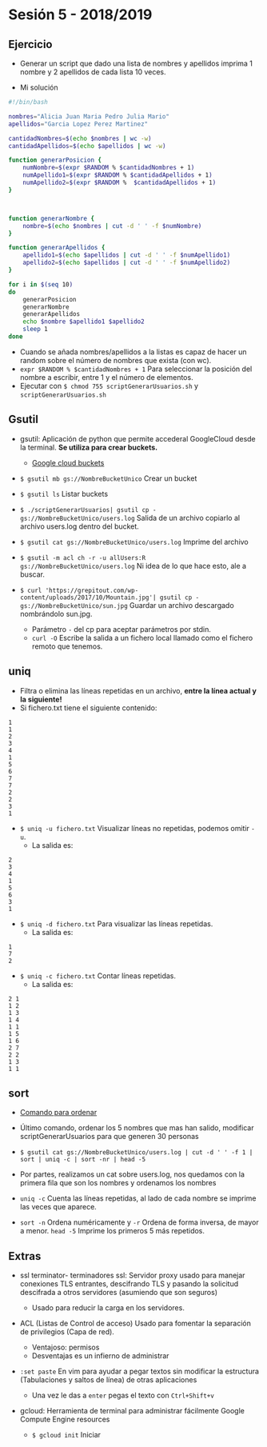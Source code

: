 # Sesión 5 - 2018/2019


## Ejercicio

- Generar un script que dado una lista de nombres y apellidos imprima 1 nombre y 2 apellidos de cada lista 10 veces.

- Mi solución

```bash
#!/bin/bash

nombres="Alicia Juan Maria Pedro Julia Mario"
apellidos="Garcia Lopez Perez Martinez"

cantidadNombres=$(echo $nombres | wc -w)
cantidadApellidos=$(echo $apellidos | wc -w)

function generarPosicion {
	numNombre=$(expr $RANDOM % $cantidadNombres + 1)
	numApellido1=$(expr $RANDOM % $cantidadApellidos + 1)
	numApellido2=$(expr $RANDOM %  $cantidadApellidos + 1)
}



function generarNombre {
	nombre=$(echo $nombres | cut -d ' ' -f $numNombre)
}

function generarApellidos {
	apellido1=$(echo $apellidos | cut -d ' ' -f $numApellido1)
	apellido2=$(echo $apellidos | cut -d ' ' -f $numApellido2)
}

for i in $(seq 10)
do
	generarPosicion
	generarNombre
	generarApellidos
	echo $nombre $apellido1 $apellido2
	sleep 1
done

```

- Cuando se añada nombres/apellidos a la listas es capaz de hacer un random sobre el número de nombres que exista (con wc).
- `expr $RANDOM % $cantidadNombres + 1` Para seleccionar la posición del nombre a escribir, entre 1 y el número de elementos.
- Ejecutar con `$ chmod 755 scriptGenerarUsuarios.sh` y `scriptGenerarUsuarios.sh`


## Gsutil

- gsutil: Aplicación de python que permite accederal GoogleCloud desde la terminal. __Se utiliza para crear buckets.__
    - [Google cloud buckets](https://cloud.google.com/storage/docs/json_api/v1/buckets)

- `$ gsutil mb gs://NombreBucketUnico` Crear un bucket 
- `$ gsutil ls` Listar buckets
- `$ ./scriptGenerarUsuarios| gsutil cp - gs://NombreBucketUnico/users.log` Salida de un archivo copiarlo al archivo users.log dentro del bucket.
- `$ gsutil cat gs://NombreBucketUnico/users.log` Imprime del archivo
- `$ gsutil -m acl ch -r -u allUsers:R gs://NombreBucketUnico/users.log` Ni idea de lo que hace esto, ale a buscar.

- `$ curl 'https://grepitout.com/wp-content/uploads/2017/10/Mountain.jpg'| gsutil cp - gs://NombreBucketUnico/sun.jpg` Guardar un archivo descargado nombrándolo sun.jpg.
    - Parámetro `-` del cp para aceptar parámetros por stdin.
    - `curl -O` Escribe la salida a un fichero local llamado como el fichero remoto que tenemos.


## uniq

- Filtra o elimina las líneas repetidas en un archivo, __entre la línea actual y la siguiente!__
- Si fichero.txt tiene el siguiente contenido:
```
1
1
2
3
4
1
5
6
7
7
2
2
3
1
```
- `$ uniq -u fichero.txt` Visualizar líneas no repetidas, podemos omitir `-u`.
    - La salida es:
```
2
3
4
1
5
6
3
1
```
- `$ uniq -d fichero.txt` Para visualizar las líneas repetidas.
    - La salida es:
```
1
7
2
```
- `$ uniq -c fichero.txt` Contar líneas repetidas.
    - La salida es:
```
2 1
1 2
1 3
1 4
1 1
1 5
1 6
2 7
2 2
1 3
1 1
```

## sort


- [Comando para ordenar](https://github.com/KevinLiebergen/Administracion-ssoo/blob/master/sesion2.mkd)

- Último comando, ordenar los 5 nombres que mas han salido, modificar scriptGenerarUsuarios para que generen 30 personas

- `$ gsutil cat gs://NombreBucketUnico/users.log | cut -d ' ' -f 1 | sort | uniq -c | sort -nr | head -5`

- Por partes, realizamos un cat sobre users.log, nos quedamos con la primera fila que son los nombres y ordenamos los nombres
- `uniq -c` Cuenta las líneas repetidas, al lado de cada nombre se imprime las veces que aparece.
- `sort -n` Ordena numéricamente y `-r` Ordena de forma inversa, de mayor a menor. `head -5` Imprime los primeros 5 más repetidos.

## Extras

- ssl terminator- terminadores ssl: Servidor proxy usado para manejar conexiones TLS entrantes, descifrando TLS y pasando la solicitud descifrada a otros servidores (asumiendo que son seguros)
    - Usado para reducir la carga en los servidores.

- ACL (Listas de Control de acceso) Usado para fomentar la separación de privilegios (Capa de red).
    - Ventajoso: permisos
    - Desventajas es un infierno de administrar

- `:set paste` En vim para ayudar a pegar textos sin modificar la estructura (Tabulaciones y saltos de línea) de otras aplicaciones
    - Una vez le das a `enter` pegas el texto con `Ctrl+Shift+v`

- gcloud: Herramienta de terminal para administrar fácilmente Google Compute Engine resources
    - `$ gcloud init` Iniciar
